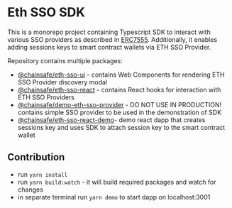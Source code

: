 # Eth SSO SDK

This is a monorepo project containing Typescript SDK to interact with various SSO providers
as described in [ERC7555](https://github.com/ethereum/ERCs/pull/99). Additionally, it enables
adding sessions keys to smart contract wallets via ETH SSO Provider.

Repository contains multiple packages:

- [@chainsafe/eth-sso-ui](./packages/ui/) - contains Web Components for rendering ETH SSO Provider discovery modal
- [@chainsafe/eth-sso-react](./packages/react) - contains React hooks for interaction with ETH SSO Providers
- [@chainsafe/demo-eth-sso-provider](./examples/sso-provider/) - DO NOT USE IN PRODUCTION! contains simple SSO provider to be used in the demonstration of SDK
- [@chainsafe/eth-sso-react-demo](./examples/react-demo/)- demo react dapp that creates sessions key and uses SDK to attach session key to the smart contract wallet

## Contribution

- run `yarn install`
- run `yarn build:watch` - it will build required packages and watch for changes
- in separate terminal run `yarn demo` to start dapp on localhost:3001